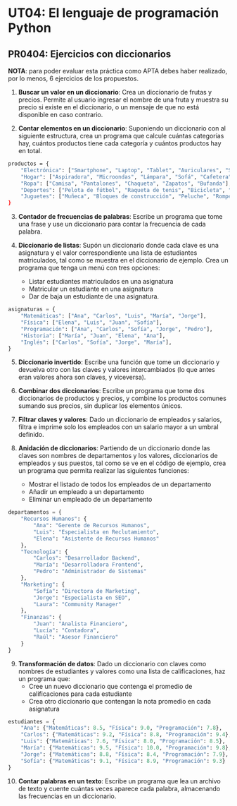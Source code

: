 # UT04: El lenguaje de programación Python

## PR0404: Ejercicios con diccionarios

**NOTA**: para poder evaluar esta práctica como APTA debes haber realizado, por lo menos, 6 ejercicios de los propuestos.


1. **Buscar un valor en un diccionario**: Crea un diccionario de frutas y precios. Permite al usuario ingresar el nombre de una fruta y muestra su precio si existe en el diccionario, o un mensaje de que no está disponible en caso contrario.

2. **Contar elementos en un diccionario**: Suponiendo un diccionario con al siguiente estructura, crea un programa que calcule cuántas categorías hay, cuántos productos tiene cada categoría y cuántos productos hay en total.

```bash
productos = {
    "Electrónica": ["Smartphone", "Laptop", "Tablet", "Auriculares", "Smartwatch"],
    "Hogar": ["Aspiradora", "Microondas", "Lámpara", "Sofá", "Cafetera"],
    "Ropa": ["Camisa", "Pantalones", "Chaqueta", "Zapatos", "Bufanda"],
    "Deportes": ["Pelota de fútbol", "Raqueta de tenis", "Bicicleta", "Pesas", "Cuerda de saltar"],
    "Juguetes": ["Muñeca", "Bloques de construcción", "Peluche", "Rompecabezas", "Coche de juguete"],
}
```

3. **Contador de frecuencias de palabras**: Escribe un programa que tome una frase y use un diccionario para contar la frecuencia de cada palabra.

4. **Diccionario de listas**: Supón un diccionario donde cada clave es una asignatura y el valor correspondiente una lista de estudiantes matriculados, tal como se muestra en el diccionario de ejemplo. Crea un programa que tenga un menú con tres opciones:
    - Listar estudiantes matriculados en una asignatura
    - Matricular un estudiante en una asignatura
    - Dar de baja un estudiante de una asignatura.

```python
asignaturas = {
    "Matemáticas": ["Ana", "Carlos", "Luis", "María", "Jorge"],
    "Física": ["Elena", "Luis", "Juan", "Sofía"],
    "Programación": ["Ana", "Carlos", "Sofía", "Jorge", "Pedro"],
    "Historia": ["María", "Juan", "Elena", "Ana"],
    "Inglés": ["Carlos", "Sofía", "Jorge", "María"],
}
```

5. **Diccionario invertido**: Escribe una función que tome un diccionario y devuelva otro con las claves y valores intercambiados (lo que antes eran valores ahora son claves, y viceversa). 

6. **Combinar dos diccionarios**: Escribe un programa que tome dos diccionarios de productos y precios, y combine los productos comunes sumando sus precios, sin duplicar los elementos únicos.

7. **Filtrar claves y valores**: Dado un diccionario de empleados y salarios, filtra e imprime solo los empleados con un salario mayor a un umbral definido.


8. **Anidación de diccionarios**: Partiendo de un diccionario donde las claves son nombres de departamentos y los valores, diccionarios de empleados y sus puestos, tal como se ve en el código de ejemplo, crea un programa que permita realizar las siguientes funciones:
   - Mostrar el listado de todos los empleados de un departamento
   - Añadir un empleado a un departamento
   - Eliminar un empleado de un departamento

```python
departamentos = {
    "Recursos Humanos": {
        "Ana": "Gerente de Recursos Humanos",
        "Luis": "Especialista en Reclutamiento",
        "Elena": "Asistente de Recursos Humanos"
    },
    "Tecnología": {
        "Carlos": "Desarrollador Backend",
        "María": "Desarrolladora Frontend",
        "Pedro": "Administrador de Sistemas"
    },
    "Marketing": {
        "Sofía": "Directora de Marketing",
        "Jorge": "Especialista en SEO",
        "Laura": "Community Manager"
    },
    "Finanzas": {
        "Juan": "Analista Financiero",
        "Lucía": "Contadora",
        "Raúl": "Asesor Financiero"
    }
}
```


9. **Transformación de datos**: Dado un diccionario con claves como nombres de estudiantes y valores como una lista de calificaciones, haz un programa que:
    - Cree un nuevo diccionario que contenga el promedio de calificaciones para cada estudiante
    - Crea otro diccionario que contengan la nota promedio en cada asignatura


```python
estudiantes = {
    "Ana": {"Matemáticas": 8.5, "Física": 9.0, "Programación": 7.8},
    "Carlos": {"Matemáticas": 9.2, "Física": 8.8, "Programación": 9.4},
    "Luis": {"Matemáticas": 7.6, "Física": 8.0, "Programación": 8.5},
    "María": {"Matemáticas": 9.5, "Física": 10.0, "Programación": 9.8},
    "Jorge": {"Matemáticas": 8.8, "Física": 8.4, "Programación": 7.9},
    "Sofía": {"Matemáticas": 9.1, "Física": 8.9, "Programación": 9.3}
}
```


10. **Contar palabras en un texto**: Escribe un programa que lea un archivo de texto y cuente cuántas veces aparece cada palabra, almacenando las frecuencias en un diccionario.

